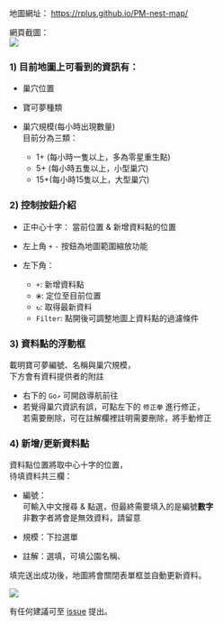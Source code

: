 
地圖網址： <https://rplus.github.io/PM-nest-map/>

網頁截圖：  
![](https://i.imgur.com/Zg4oMIJ.png)

### 1) 目前地圖上可看到的資訊有：

* 巢穴位置
* 寶可夢種類
* 巢穴規模(每小時出現數量)  
  目前分為三類：

  * 1+ (每小時一隻以上，多為零星重生點)
  * 5+ (每小時五隻以上，小型巢穴)
  * 15+(每小時15隻以上，大型巢穴)


### 2) 控制按鈕介紹

* 正中心十字： 當前位置 & 新增資料點的位置
* 左上角 `+` `-` 按鈕為地圖範圍縮放功能
* 左下角：

  * `+`: 新增資料點
  * `⦿`: 定位至目前位置
  * `↻`: 取得最新資料
  * `Filter`: 點開後可調整地圖上資料點的過濾條件

### 3) 資料點的浮動框

載明寶可夢編號、名稱與巢穴規模，  
下方會有資料提供者的附註

* 右下的 `Go↗️` 可開啟導航前往
* 若覺得巢穴資訊有誤，可點左下的 `修正拳` 進行修正，  
  若需要刪除，可在註解欄裡註明需要刪除，將手動修正


### 4) 新增/更新資料點

資料點位置將取中心十字的位置，  
待填資料共三欄：

* 編號：  
  可輸入中文搜尋 & 點選，但最終需要填入的是編號**數字**  
  非數字者將會是無效資料，請留意

* 規模：下拉選單
* 註解：選填，可填公園名稱、

填完送出成功後，地圖將會關閉表單框並自動更新資料。

![](https://i.imgur.com/NTrRdkE.png)

有任何建議可至 [issue](https://github.com/Rplus/PM-nest-map/issues) 提出。
